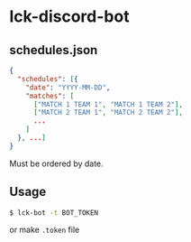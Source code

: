 # lck-discord-bot

## schedules.json

```json
{
  "schedules": [{
    "date": "YYYY-MM-DD",
    "matches": [
      ["MATCH 1 TEAM 1", "MATCH 1 TEAM 2"],
      ["MATCH 2 TEAM 1", "MATCH 2 TEAM 2"],
      ...
    ]
  }, ...]
}
```

Must be ordered by date.

## Usage

```sh
$ lck-bot -t BOT_TOKEN
```
or make ```.token``` file